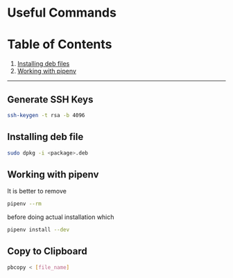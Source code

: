 # Useful Commands

# Table of Contents
1. [Installing deb files](#Installing-deb-file)
2. [Working with pipenv](#Working-with-pipenv)

----

## Generate SSH Keys

```bash
ssh-keygen -t rsa -b 4096
```

## Installing deb file

```bash
sudo dpkg -i <package>.deb
```

## Working with pipenv

It is better to remove

```bash
pipenv --rm
```
before doing actual installation which 

```bash
pipenv install --dev
```

## Copy to Clipboard

```bash
pbcopy < [file_name]
```

